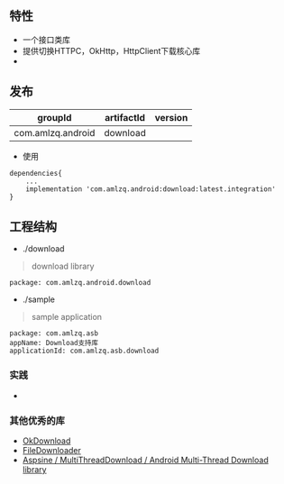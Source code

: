 ## 特性
- 一个接口类库
- 提供切换HTTPC，OkHttp，HttpClient下载核心库
-

## 发布

| groupId | artifactId | version |
| -------- | -------- | -------- |
| com.amlzq.android | download |  |

* 使用
```
dependencies{
    ...
    implementation 'com.amlzq.android:download:latest.integration'
}
```

## 工程结构
* ./download
> download library
```
package: com.amlzq.android.download
```
* ./sample
> sample application
```
package: com.amlzq.asb
appName: Download支持库
applicationId: com.amlzq.asb.download
```

### 实践
-

### 其他优秀的库
- [OkDownload]()
- [FileDownloader]()
- [Aspsine / MultiThreadDownload / Android Multi-Thread Download library](https://github.com/Aspsine/MultiThreadDownload)
